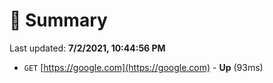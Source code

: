 # 📖 Summary
Last updated: **7/2/2021, 10:44:56 PM**

- `GET` [https://google.com](https://google.com) - **Up** (93ms)
